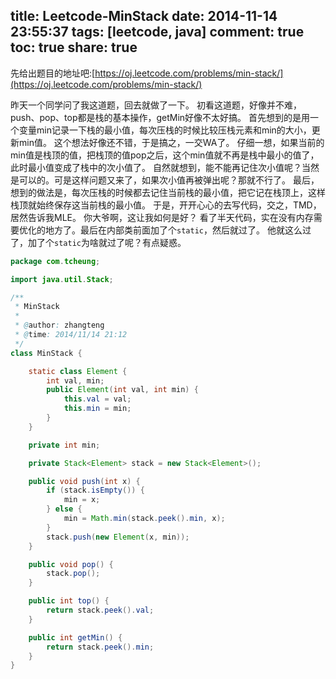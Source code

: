 title: Leetcode-MinStack
date: 2014-11-14 23:55:37
tags: [leetcode, java]
comment: true
toc: true
share: true
---
先给出题目的地址吧:[https://oj.leetcode.com/problems/min-stack/](https://oj.leetcode.com/problems/min-stack/)

<!-- more -->

昨天一个同学问了我这道题，回去就做了一下。
初看这道题，好像并不难，push、pop、top都是栈的基本操作，getMin好像不太好搞。
首先想到的是用一个变量min记录一下栈的最小值，每次压栈的时候比较压栈元素和min的大小，更新min值。
这个想法好像还不错，于是搞之，一交WA了。
仔细一想，如果当前的min值是栈顶的值，把栈顶的值pop之后，这个min值就不再是栈中最小的值了，此时最小值变成了栈中的次小值了。
自然就想到，能不能再记住次小值呢？当然是可以的。可是这样问题又来了，如果次小值再被弹出呢？那就不行了。
最后，想到的做法是，每次压栈的时候都去记住当前栈的最小值，把它记在栈顶上，这样栈顶就始终保存这当前栈的最小值。
于是，开开心心的去写代码，交之，TMD，居然告诉我MLE。
你大爷啊，这让我如何是好？
看了半天代码，实在没有内存需要优化的地方了。最后在内部类前面加了个`static`，然后就过了。
他就这么过了，加了个`static`为啥就过了呢？有点疑惑。
``` java
package com.tcheung;

import java.util.Stack;

/**
 * MinStack
 *
 * @author: zhangteng
 * @time: 2014/11/14 21:12
 */
class MinStack {

    static class Element {
        int val, min;
        public Element(int val, int min) {
            this.val = val;
            this.min = min;
        }
    }

    private int min;

    private Stack<Element> stack = new Stack<Element>();

    public void push(int x) {
        if (stack.isEmpty()) {
            min = x;
        } else {
            min = Math.min(stack.peek().min, x);
        }
        stack.push(new Element(x, min));
    }

    public void pop() {
        stack.pop();
    }

    public int top() {
        return stack.peek().val;
    }

    public int getMin() {
        return stack.peek().min;
    }
}

```
